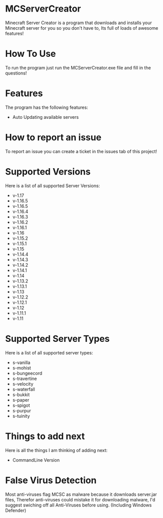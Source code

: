 # MCServerCreator
Minecraft Server Creator is a program that downloads and installs your Minecraft server for you so you don't have to,
Its full of loads of awesome features!

# How To Use
To run the program just run the MCServerCreator.exe file and fill in the questions!

# Features
The program has the following features:
- Auto Updating available servers

# How to report an issue
To report an issue you can create a ticket in the issues tab of
this project!

# Supported Versions
Here is a list of all supported Server Versions:
- v-1.17
- v-1.16.5
- v-1.16.5
- v-1.16.4
- v-1.16.3
- v-1.16.2
- v-1.16.1
- v-1.16
- v-1.15.2
- v-1.15.1
- v-1.15
- v-1.14.4
- v-1.14.3
- v-1.14.2
- v-1.14.1
- v-1.14
- v-1.13.2
- v-1.13.1
- v-1.13
- v-1.12.2
- v-1.12.1
- v-1.12
- v-1.11.1
- v-1.11

# Supported Server Types
Here is a list of all supported server types:
- s-vanilla
- s-mohist
- s-bungeecord
- s-travertine
- s-velocity
- s-waterfall
- s-bukkit
- s-paper
- s-spigot
- s-purpur
- s-tuinity

# Things to add next
Here is all the things I am thinking of adding next:
- CommandLine Version

# False Virus Detection
Most anti-viruses flag MCSC as malware because it downloads server.jar files, Therefor anti-viruses could mistake it for
downloading malware, I'd suggest swiching off all Anti-Viruses before using. (Including Windows Defender)


